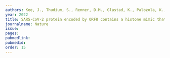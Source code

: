 ```yaml
---
authors: Kee, J., Thudium, S., Renner, D.M., Glastad, K., Palozola, K., Zhang, Z., Li, Y., Lan, Y., Cesare, J., Poleshko, A., Kiseleva, A.A., Truitt, R., Cardenas-Diaz, F. L., Zhang, X., Xie, X., Kotton, D. N., Alysandratos, K. D., Epstein, J.A., Shi, P.Y., Yang, W., Morrisey, E., Garcia, B. A., Berger, S. L., Weiss, S. R., <b>Korb, E.</b>
year: 2022
title: SARS-CoV-2 protein encoded by ORF8 contains a histone mimic that disrupts chromatin regulation
journalname: Nature
issue: 
pages: 
pubmedlink: 
pubmedid: 
order: 15
---
```

